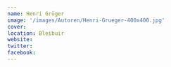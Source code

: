 ```yaml
---
name: Henri Grüger
image: '/images/Autoren/Henri-Grueger-400x400.jpg'
cover: 
location: Bleibuir
website: 
twitter: 
facebook: 
---
```

